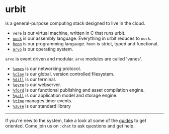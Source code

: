 urbit
===
is a general-purpose computing stack designed to live in the cloud.

- `vere` is our virtual machine, written in C that runs urbit.
- [`nock`](doc/nock) is our assembly language. Everything in urbit reduces to `nock`.
- [`hoon`](doc/hoon) is our programming language. `hoon` is strict, typed and functional. 
- [`arvo`](doc/arvo) is our operating system. 

`arvo` is event driven and modular. `arvo` modules are called 'vanes'.

+ [`%ames`](doc/arvo/ames) is our networking protocol.
+ [`%clay`](doc/arvo/clay) is our global, version controlled filesystem. 
+ [`%dill`](doc/arvo/dill) is our terminal.
+ [`%eyre`](doc/arvo/eyre) is our webserver.
+ [`%ford`](doc/arvo/ford) is our functional publishing and asset compilation engine.
+ [`%gall`](doc/arvo/gall) is our application model and storage engine.
+ [`%time`](doc/arvo/time) manages timer events.
+ [`%zuse`](doc/arvo/zuse) is our standard library

---

If you're new to the system, take a look at some of the [guides](doc/guides) to get oriented. Come join us on `:chat` to ask questions and get help. 